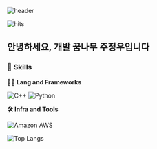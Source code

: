 
![header](https://capsule-render.vercel.app/api?type=soft&color=gradient&height=200&text=&fontSize=70&fontAlign=50&fontAlignY=50&desc=%EA%B0%9C%EB%B0%9C+%EC%8B%A4%EB%A0%A5+%ED%96%A5%EC%83%81%EC%9D%84+%EC%9C%84%ED%95%B4..&descSize=20&descAlign=50&descAlignY=60)

![hits](https://hits.seeyoufarm.com/api/count/incr/badge.svg?url=https%3A%2F%2Fgithub.com%2Fleojjw&edge_flat=false&title=hits)
## 안녕하세요, 개발 꿈나무 주정우입니다
### 🦾 Skills
**🧑‍💻 Lang and Frameworks**

![C++](https://img.shields.io/badge/C++-000000.svg?&style=for-the-badge) ![Python](https://img.shields.io/badge/python-3776AB.svg?&style=for-the-badge&logo=python&logoColor=white) 

**🛠️ Infra and Tools**

![Amazon AWS](https://img.shields.io/badge/amazonaws-232F3E.svg?&style=for-the-badge&logo=amazonaws&logoColor=white) 

![Top Langs](https://github-readme-stats.vercel.app/api/top-langs/?username=leojjw&layout=compact)
<!--
**leojjw/leojjw** is a ✨ _special_ ✨ repository because its `README.md` (this file) appears on your GitHub profile.

Here are some ideas to get you started:

- 🔭 I’m currently working on ...
- 🌱 I’m currently learning ...
- 👯 I’m looking to collaborate on ...
- 🤔 I’m looking for help with ...
- 💬 Ask me about ...
- 📫 How to reach me: ...
- 😄 Pronouns: ...
- ⚡ Fun fact: ...
-->
